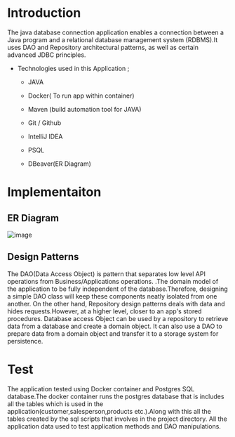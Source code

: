 # Introduction


The java database connection application enables a connection between a Java program and a relational database management system (RDBMS).It uses DAO and Repository architectural patterns, as well as certain advanced JDBC principles.

- Technologies used in this Application ;

  - JAVA

  - Docker( To run app within container)

  - Maven (build automation tool for JAVA)

  - Git / Github

  - IntelliJ IDEA

  - PSQL

  - DBeaver(ER Diagram)

# Implementaiton
## ER Diagram


![image](https://i.imgur.com/xqxU016.png)

## Design Patterns

The DAO(Data Access Object) is pattern that separates low level API operations from Business/Applications operations.
.The domain model of the application to be fully independent of the database.Therefore, designing a simple DAO class will keep these components neatly isolated from one another.
On the other hand, Repository design patterns deals with data and hides requests.However, at a higher level, closer to an app's stored procedures. Database access Object can be used by a repository to retrieve data from a database and create a domain object. It can also use a DAO to prepare data from a domain object and transfer it to a storage system for persistence.


# Test
The application tested using Docker container and Postgres SQL database.The docker container runs the postgres database that is includes all the tables which is used in the application(customer,salesperson,products etc.).Along with this all the tables created by the sql scripts that involves in the project directory.
All the application data used to test application methods and DAO manipulations.
